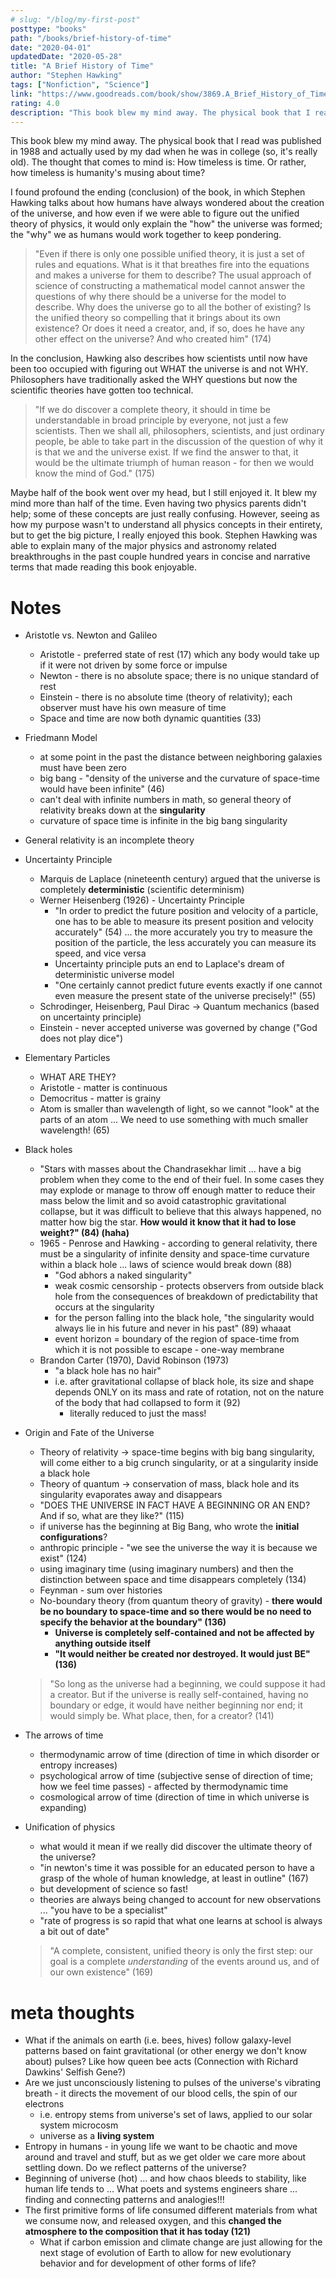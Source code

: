 ```yaml
---
# slug: "/blog/my-first-post"
posttype: "books"
path: "/books/brief-history-of-time"
date: "2020-04-01"
updatedDate: "2020-05-28"
title: "A Brief History of Time"
author: "Stephen Hawking"
tags: ["Nonfiction", "Science"]
link: "https://www.goodreads.com/book/show/3869.A_Brief_History_of_Time"
rating: 4.0
description: "This book blew my mind away. The physical book that I read was published in 1988 and actually used by my dad when he was in college (so, it's really old). The thought that comes to mind is: How timeless is time. Or rather, how timeless is humanity's musing about time?"
---
```


This book blew my mind away. The physical book that I read was published in 1988 and actually used by my dad when he was in college (so, it's really old). The thought that comes to mind is: How timeless is time. Or rather, how timeless is humanity's musing about time?

I found profound the ending (conclusion) of the book, in which Stephen Hawking talks about how humans have always wondered about the creation of the universe, and how even if we were able to figure out the unified theory of physics, it would only explain the "how" the universe was formed; the "why" we as humans would work together to keep pondering. 

> "Even if there is only one possible unified theory, it is just a set of rules and equations. What is it that breathes fire into the equations and makes a universe for them to describe? The usual approach of science of constructing a mathematical model cannot answer the questions of why there should be a universe for the model to describe. Why does the universe go to all the bother of existing? Is the unified theory so compelling that it brings about its own existence? Or does it need a creator, and, if so, does he have any other effect on the universe? And who created him" (174)

In the conclusion, Hawking also describes how scientists until now have been too occupied with figuring out WHAT the universe is and not WHY. Philosophers have traditionally asked the WHY questions but now the scientific theories have gotten too technical.

> "If we do discover a complete theory, it should in time be understandable in broad principle by everyone, not just a few scientists. Then we shall all, philosophers, scientists, and just ordinary people, be able to take part in the discussion of the question of why it is that we and the universe exist. If we find the answer to that, it would be the ultimate triumph of human reason - for then we would know the mind of God." (175)

Maybe half of the book went over my head, but I still enjoyed it. It blew my mind more than half of the time. Even having two physics parents didn't help; some of these concepts are just really confusing. However, seeing as how my purpose wasn't to understand all physics concepts in their entirety, but to get the big picture, I really enjoyed this book. Stephen Hawking was able to explain many of the major physics and astronomy related breakthroughs in the past couple hundred years in concise and narrative terms that made reading this book enjoyable.


# Notes

- Aristotle vs. Newton and Galileo
    - Aristotle - preferred state of rest (17) which any body would take up if it were not driven by some force or impulse
    - Newton - there is no absolute space; there is no unique standard of rest
    - Einstein - there is no absolute time (theory of relativity); each observer must have his own measure of time
    - Space and time are now both dynamic quantities (33)
- Friedmann Model
    - at some point in the past the distance between neighboring galaxies must have been zero
    - big bang - "density of the universe and the curvature of space-time would have been infinite" (46)
    - can't deal with infinite numbers in math, so general theory of relativity breaks down at the **singularity**
    - curvature of space time is infinite in the big bang singularity
- General relativity is an incomplete theory
- Uncertainty Principle
    - Marquis de Laplace (nineteenth century) argued that the universe is completely **deterministic** (scientific determinism)
    - Werner Heisenberg (1926) - Uncertainty Principle
        - "In order to predict the future position and velocity of a particle, one has to be able to measure its present position and velocity accurately" (54) ... the more accurately you try to measure the position of the particle, the less accurately you can measure its speed, and vice versa
        - Uncertainty principle puts an end to Laplace's dream of deterministic universe model
        - "One certainly cannot predict future events exactly if one cannot even measure the present state of the universe precisely!" (55)
    - Schrodinger, Heisenberg, Paul Dirac → Quantum mechanics (based on uncertainty principle)
    - Einstein - never accepted universe was governed by change ("God does not play dice")
- Elementary Particles
    - WHAT ARE THEY?
    - Aristotle - matter is continuous
    - Democritus - matter is grainy
    - Atom is smaller than wavelength of light, so we cannot "look"  at the parts of an atom ... We need to use something with much smaller wavelength! (65)
- Black holes
    - "Stars with masses about the Chandrasekhar limit ... have a big problem when they come to the end of their fuel. In some cases they may explode or manage to throw off enough matter to reduce their mass below the limit and so avoid catastrophic gravitational collapse, but it was difficult to believe that this always happened, no matter how big the star. **How would it know that it had to lose weight?" (84) (haha)**
    - 1965 - Penrose and Hawking - according to general relativity, there must be a singularity of infinite density and space-time curvature within a black hole ... laws of science would break down (88)
        - "God abhors a naked singularity"
        - weak cosmic censorship - protects observers from outside black hole from the consequences of breakdown of predictability that occurs at the singularity
        - for the person falling into the black hole, "the singularity would always lie in his future and never in his past" (89) whaaat
        - event horizon = boundary of the region of space-time from which it is not possible to escape - one-way membrane
    - Brandon Carter (1970), David Robinson (1973)
        - "a black hole has no hair"
        - i.e. after gravitational collapse of black hole, its size and shape depends ONLY on its mass and rate of rotation, not on the nature of the body that had collapsed to form it (92)
            - literally reduced to just the mass!
- Origin and Fate of the Universe
    - Theory of relativity → space-time begins with big bang singularity, will come either to a big crunch singularity, or at a singularity inside a black hole
    - Theory of quantum → conservation of mass, black hole and its singularity evaporates away and disappears
    - "DOES THE UNIVERSE IN FACT HAVE A BEGINNING OR AN END? And if so, what are they like?" (115)
    - if universe has the beginning at Big Bang, who wrote the **initial configurations**?
    - anthropic principle - "we see the universe the way it is because we exist" (124)
    - using imaginary time (using imaginary numbers) and then the distinction between space and time disappears completely (134)
    - Feynman - sum over histories
    - No-boundary theory (from quantum theory of gravity) - **there would be no boundary to space-time and so there would be no need to specify the behavior at the boundary" (136)**
        - **Universe is completely self-contained and not be affected by anything outside itself**
        - **"It would neither be created nor destroyed. It would just BE" (136)**

    > "So long as the universe had a beginning, we could suppose it had a creator. But if the universe is really self-contained, having no boundary or edge, it would have neither beginning nor end; it would simply be. What place, then, for a creator? (141)

- The arrows of time
    - thermodynamic arrow of time (direction of time in which disorder or entropy increases)
    - psychological arrow of time (subjective sense of direction of time; how we feel time passes) - affected by thermodynamic time
    - cosmological arrow of time (direction of time in which universe is expanding)
- Unification of physics
    - what would it mean if we really did discover the ultimate theory of the universe?
    - "in newton's time it was possible for an educated person to have a grasp of the whole of human knowledge, at least in outline" (167)
    - but development of science so fast!
    - theories are always being changed to account for new observations ... "you have to be a specialist"
    - "rate of progress is so rapid that what one learns at school is always a bit out of date"

    > "A complete, consistent, unified theory is only the first step: our goal is a complete *understanding* of the events around us, and of our own existence" (169)

# meta thoughts

- What if the animals on earth (i.e. bees, hives) follow galaxy-level patterns based on faint gravitational (or other energy we don't know about) pulses? Like how queen bee acts (Connection with Richard Dawkins' Selfish Gene?)
- Are we just unconsciously listening to pulses of the universe's vibrating breath - it directs the movement of our blood cells, the spin of our electrons
    - i.e. entropy stems from universe's set of laws, applied to our solar system microcosm
    - universe as a **living system**
- Entropy in humans - in young life we want to be chaotic and move around and travel and stuff, but as we get older we care more about settling down. Do we reflect patterns of the universe?
- Beginning of universe (hot) ... and how chaos bleeds to stability, like human life tends to ... What poets and systems engineers share ... finding and connecting patterns and analogies!!!
- The first primitive forms of life consumed different materials from what we consume now, and released oxygen, and this **changed the atmosphere to the composition that it has today (121)**
    - What if carbon emission and climate change are just allowing for the next stage of evolution of Earth to allow for new evolutionary behavior and for development of other forms of life?